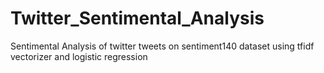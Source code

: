 # Twitter_Sentimental_Analysis
Sentimental Analysis of twitter tweets on sentiment140 dataset using tfidf vectorizer and logistic regression
